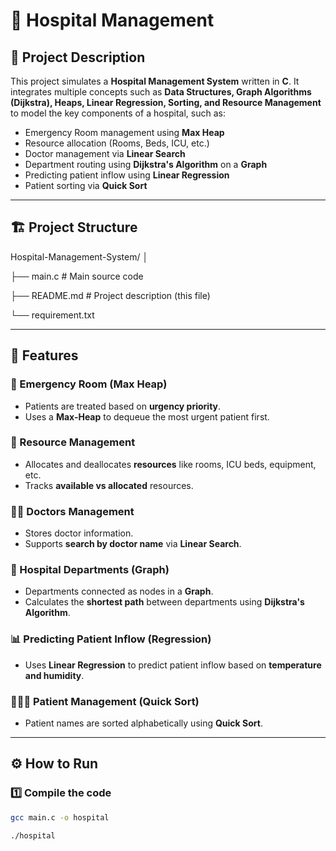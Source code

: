 # 🏥 Hospital Management 

## 📑 Project Description
This project simulates a **Hospital Management System** written in **C**. It integrates multiple concepts such as **Data Structures, Graph Algorithms (Dijkstra), Heaps, Linear Regression, Sorting, and Resource Management** to model the key components of a hospital, such as:
- Emergency Room management using **Max Heap**
- Resource allocation (Rooms, Beds, ICU, etc.)
- Doctor management via **Linear Search**
- Department routing using **Dijkstra's Algorithm** on a **Graph**
- Predicting patient inflow using **Linear Regression**
- Patient sorting via **Quick Sort**

---

## 🏗️ Project Structure

Hospital-Management-System/
│

├── main.c # Main source code

├── README.md # Project description (this file)

└── requirement.txt


---

## 🚀 Features
### 🏥 Emergency Room (Max Heap)
- Patients are treated based on **urgency priority**.
- Uses a **Max-Heap** to dequeue the most urgent patient first.

### 🏨 Resource Management
- Allocates and deallocates **resources** like rooms, ICU beds, equipment, etc.
- Tracks **available vs allocated** resources.

### 👨‍⚕️ Doctors Management
- Stores doctor information.
- Supports **search by doctor name** via **Linear Search**.

### 🏢 Hospital Departments (Graph)
- Departments connected as nodes in a **Graph**.
- Calculates the **shortest path** between departments using **Dijkstra's Algorithm**.

### 📊 Predicting Patient Inflow (Regression)
- Uses **Linear Regression** to predict patient inflow based on **temperature and humidity**.

### 🧑‍🤝‍🧑 Patient Management (Quick Sort)
- Patient names are sorted alphabetically using **Quick Sort**.

---

## ⚙️ How to Run
### 1️⃣ Compile the code
```bash
gcc main.c -o hospital

./hospital

